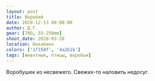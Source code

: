 ```yaml
---
layout: post
title: Воробей
date: 2020-12-13 00:00:00
author: Д.Г.
gear: [70D, 55-250mm]
shoot_date: 2020-03-28
location: Нахабино
colors: ['1f150f', '4a2b1b']
tags: [животные, птицы, воробьи]
---
```

Воробушек из несвежего. Свежих-то наловить недосуг.
